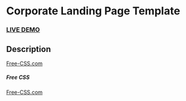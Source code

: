 # Corporate Landing Page Template


### <a href="https://react-landing-page-template-93ne.vercel.app/">LIVE DEMO</a> 

## Description
 <a href="https://www.free-css.com/assets/files/free-css-templates/preview/page234/interact/">Free-CSS.com </a>

##### Free CSS 
<a href="https://www.free-css.com/assets/files/free-css-templates/preview/page234/interact/">Free-CSS.com </a>

